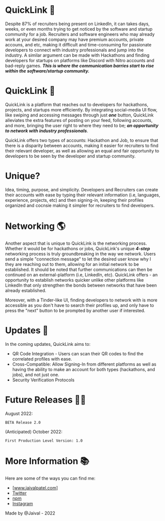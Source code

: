 # QuickLink 💨

Despite 87% of recruiters being present on LinkedIn, it can takes days, weeks, or even months trying to get noticed by the software and startup community for a job. Recruiters and software engineers who may already work at your desired company may have premium accounts, private accouns, and etc, making it difficult and time-consuming for passionate developers to connect with industry professionals and jump into the industry. A similar argument can be made with Hackathons and finding developers for startups on platforms like Discord with Nitro accounts and bad-reply games. ***This is where the communication barries start to rise within the software/startup community.***

# QuickLink 🤔

QuickLink is a platform that reaches out to developers for hackathons, projects, and startups more efficiently. By integrating social-media UI flow, like swiping and accessing messages through just ***one*** button, QuickLink alleviates the extra features of posting on your feed, following accounts, and more, bringing the user right to where they need to be; ***an opportunity to network with industry professionals***. 

QuickLink offers two types of accounts: Hackathon and Job, to ensure that there is a disparity between accounts, making it easier for recruiters to find their relevant developer, as well as allowing an equal and fair opportunity to developers to be seen by the developer and startup community.

# Unique? 
Idea, timing, purpose, and simplicity. Developers and Recruiters can create their accounts with ease by typing their relevant information (i.e, languages, experience, projects, etc) and then signing-in, keeping their profiles organized and cocnsie making it simpler for recruiters to find developers. 

# Networking 🌎

Another aspect that is unique to QuickLink is the networking process. Whether it would be for hackathons or jobs, QuickLink's unique ***4-step*** networking process is truly groundbreaking in the way we network. Users send a simple "connection message" to let the desired user know why I they are reaching out to them, allowing for an initial network to be established. It should be noted that further communications can then be continued on an external-platform (i.e, LinkedIn, etc). QuickLink offers - an opportunity to establish networks quicker unlike other platforms like LinkedIn that only strengthen the bonds between networks that have been already established. 

Moreover, with a Tinder-like UI, finding developers to network with is more accessible as you don't have to search their profiles up, and only have to press the "next" button to be prompted by another user if interested.


# Updates 🌈

In the coming updates, QuickLink aims to:
- QR Code Integration - Users can scan their QR codes to find the correlated profiles with ease.
- Cross-Compatible: Allow Signing-In from different platforms as well as having the ability to make an account for both types (hackathons, and jobs), and not just one.
- Security Verification Protocols


# Future Releases 🙌🏻

August 2022:
```
BETA Release 2.0
```
(Anticipated) October 2022: 
```
First Production Level Version: 1.0
```

# More Information 📚
Here are some of the ways you can find me:
 - [www.jaivalpatel.com]
 - [Twitter](https://twitter.com/patjaival)
 - [npm](https://www.npmjs.com/~jaivalpatel1)
 - [Instagram](https://www.instagram.com/jaivalpatelll/)

Made by @Jaival - 2022



